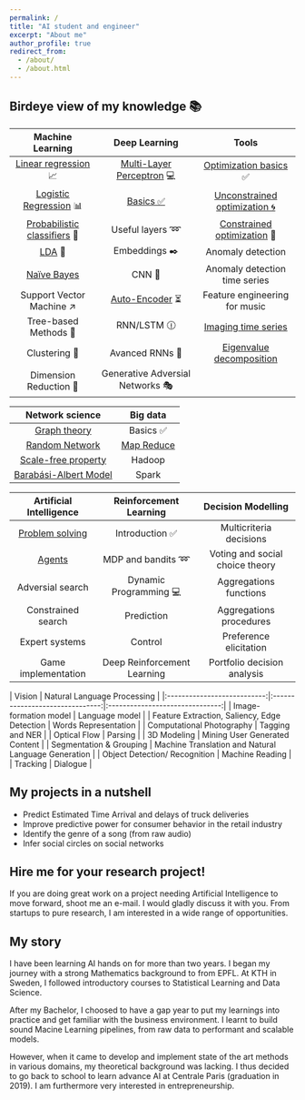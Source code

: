 ```yaml
---
permalink: /
title: "AI student and engineer"
excerpt: "About me"
author_profile: true
redirect_from:
  - /about/
  - /about.html
---
```


Birdeye view of my knowledge 📚
------

| Machine Learning | Deep Learning | Tools |
|:---------------------------:|:-------------------------------:|:-------------------------------:|
| [Linear regression](https://devitrylouis.github.io/posts/2018/11/linear-regression/) 📈| [Multi-Layer Perceptron](https://devitrylouis.github.io/posts/2018/11/mlp/) 💻| [Optimization basics](https://devitrylouis.github.io/posts/2018/11/basics-optimization/) ✅ |
| [Logistic Regression](https://devitrylouis.github.io/posts/2018/11/logistic-regression/) 📊 | [Basics ✅]((https://devitrylouis.github.io/posts/2018/11/basics-dl/)) | [Unconstrained optimization 🌀](https://devitrylouis.github.io/posts/2018/11/unconstrained-optimization/) |
| [Probabilistic classifiers](https://devitrylouis.github.io/posts/2018/10/probabilistic) 🔮 | Useful layers ➿| [Constrained optimization](https://devitrylouis.github.io/posts/2018/11/constrained-optimization/) 📐 |
| [LDA](https://devitrylouis.github.io/posts/2018/10/lda) 📏 | Embeddings ✒️ | Anomaly detection |
| [Naïve Bayes](https://devitrylouis.github.io/posts/2018/11/naive-bayes/) | CNN 🌄 | Anomaly detection time series |
| Support Vector Machine ↗️ | [Auto-Encoder](https://devitrylouis.github.io/posts/2018/11/autoencoder/) ⏳ | Feature engineering for music |
| Tree-based Methods 🌲 | RNN/LSTM 🕧 | [Imaging time series](https://medium.com/analytics-vidhya/encoding-time-series-as-images-b043becbdbf3) |
| Clustering 👫 | Avanced RNNs 📘 | [Eigenvalue decomposition](https://medium.com/@louisdevitry/intuitive-tutorial-on-eigenvalue-decomposition-in-numpy-af0062a4929b) |
| Dimension Reduction 🔎 | Generative Adversial Networks 🎭 |  |

| Network science | Big data |
|:---------------------------:|:-------------------------------:|
| [Graph theory](https://devitrylouis.github.io/posts/2018/11/graph_theory/) | Basics ✅ |
| [Random Network](https://devitrylouis.github.io/posts/2018/11/random_network/) | [Map Reduce](https://devitrylouis.github.io/posts/2018/11/map-reduce/) |
| [Scale-free property](https://devitrylouis.github.io/posts/2018/11/scale-free-property/) | Hadoop |
| [Barabási-Albert Model](https://devitrylouis.github.io/posts/2018/11/barabasi-albert-model/) | Spark |

| Artificial Intelligence | Reinforcement Learning | Decision Modelling |
|:---------------------------:|:-------------------------------:|:-------------------------------:|
| [Problem solving](https://devitrylouis.github.io/posts/2018/11/problem-solving-ai/) | Introduction ✅ | Multicriteria decisions |
| [Agents](https://devitrylouis.github.io/posts/2018/11/problem-solving-ai/) | MDP and bandits ➿ | Voting and social choice theory |
| Adversial search | Dynamic Programming 💻 | Aggregations functions |
| Constrained search | Prediction | Aggregations procedures |
| Expert systems | Control | Preference elicitation |
| Game implementation | Deep Reinforcement Learning | Portfolio decision analysis |

| Vision | Natural Language Processing |
|:---------------------------:|:-------------------------------:|:-------------------------------:|
| Image-formation model  | Language model |
| Feature Extraction, Saliency, Edge Detection | Words Representation |
| Computational Photography | Tagging and NER |
| Optical Flow | Parsing |
| 3D Modeling | Mining User Generated Content |
| Segmentation & Grouping | Machine Translation and Natural Language Generation  |
| Object Detection/ Recognition | Machine Reading |
| Tracking | Dialogue |

My projects in a nutshell
------
* Predict Estimated Time Arrival and delays of truck deliveries
* Improve predictive power for consumer behavior in the retail industry
* Identify the genre of a song (from raw audio)
* Infer social circles on social networks

Hire me for your research project!
------
If you are doing great work on a project needing Artificial Intelligence to move forward, shoot me an e-mail. I would gladly discuss it with you. From startups to pure research, I am interested in a wide range of opportunities.

My story
------
I have been learning AI hands on for more than two years. I began my journey with a strong Mathematics background to from EPFL. At KTH in Sweden, I followed introductory courses to Statistical Learning and Data Science.

After my Bachelor, I choosed to have a gap year to put my learnings into practice and get familiar with the business environment. I learnt to build sound Macine Learning pipelines, from raw data to performant and scalable models.

However, when it came to develop and implement state of the art methods in various domains, my theoretical background was lacking. I thus decided to go back to school to learn advance AI at Centrale Paris (graduation in 2019). I am furthermore very interested in entrepreneurship.

